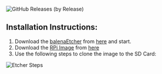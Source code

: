 
![GitHub Releases (by Release)](https://img.shields.io/github/downloads/he-five/images-rpi/v0.0.1/total.svg?style=plastic)

## Installation Instructions:
1. Download the [balenaEtcher](https://github-production-release-asset-2e65be.s3.amazonaws.com/45055693/b6885800-3b97-11e9-9b70-a21531639bd1?X-Amz-Algorithm=AWS4-HMAC-SHA256&X-Amz-Credential=AKIAIWNJYAX4CSVEH53A%2F20190304%2Fus-east-1%2Fs3%2Faws4_request&X-Amz-Date=20190304T014305Z&X-Amz-Expires=300&X-Amz-Signature=b48c92f73b31504e6ffaf056457659f583517e82ee0fab08667dec2af774e2f2&X-Amz-SignedHeaders=host&actor_id=20400443&response-content-disposition=attachment%3B%20filename%3DbalenaEtcher-Portable-1.5.5-x64.exe&response-content-type=application%2Foctet-stream) from [here](https://github-production-release-asset-2e65be.s3.amazonaws.com/45055693/b6885800-3b97-11e9-9b70-a21531639bd1?X-Amz-Algorithm=AWS4-HMAC-SHA256&X-Amz-Credential=AKIAIWNJYAX4CSVEH53A%2F20190304%2Fus-east-1%2Fs3%2Faws4_request&X-Amz-Date=20190304T014305Z&X-Amz-Expires=300&X-Amz-Signature=b48c92f73b31504e6ffaf056457659f583517e82ee0fab08667dec2af774e2f2&X-Amz-SignedHeaders=host&actor_id=20400443&response-content-disposition=attachment%3B%20filename%3DbalenaEtcher-Portable-1.5.5-x64.exe&response-content-type=application%2Foctet-stream) and start.
2. Download the [RPi Image]() from [here]()
3. Use the following steps to clone the image to the SD Card:

![Etcher Steps](https://www.balena.io/static/steps-8006dca57323756b1b84fb9408742409.gif)
